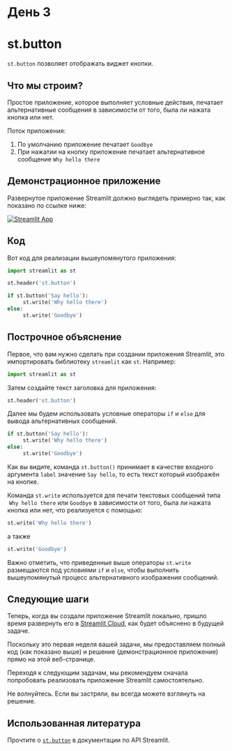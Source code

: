 # День 3

# **st.button**

`st.button` позволяет отображать виджет кнопки.

## **Что мы строим?**

Простое приложение, которое выполняет условные действия, печатает альтернативные сообщения в зависимости от того, была ли нажата кнопка или нет.

Поток приложения:

1. По умолчанию приложение печатает `Goodbye`
2. При нажатии на кнопку приложение печатает альтернативное сообщение `Why hello there`

## **Демонстрационное приложение**

Развернутое приложение Streamlit должно выглядеть примерно так, как показано по ссылке ниже:

[![Streamlit App](https://static.streamlit.io/badges/streamlit_badge_black_white.svg)](https://share.streamlit.io/dataprofessor/st.button/)

## **Код**

Вот код для реализации вышеупомянутого приложения:

```python
import streamlit as st

st.header('st.button')

if st.button('Say hello'):
     st.write('Why hello there')
else:
     st.write('Goodbye')
```

## **Построчное объяснение**

Первое, что вам нужно сделать при создании приложения Streamlit, это импортировать библиотеку `streamlit` как `st`. Например:

```python
import streamlit as st
```

Затем создайте текст заголовка для приложения:

```python
st.header('st.button')
```

Далее мы будем использовать условные операторы `if` и `else` для вывода альтернативных сообщений.

```python
if st.button('Say hello'):
     st.write('Why hello there')
else:
     st.write('Goodbye')
```

Как вы видите, команда `st.button()` принимает в качестве входного аргумента `label` значение `Say hello`, то есть текст который изображён на кнопке.

Команда `st.write` используется для печати текстовых сообщений типа  `Why hello there` или `Goodbye` в зависимости от того, была ли нажата кнопка или нет, что реализуется с помощью:

```python
st.write('Why hello there')
```

а также
```python
st.write('Goodbye')
```

Важно отметить, что приведенные выше операторы `st.write` размещаются под условиями `if` и `else`, чтобы выполнить вышеупомянутый процесс альтернативного изображения сообщений.

## **Следующие шаги**

Теперь, когда вы создали приложение Streamlit локально, пришло время развернуть его в [Streamlit Cloud](https://streamlit.io/cloud), как будет объяснено в будущей задаче.

Поскольку это первая неделя вашей задачи, мы предоставляем полный код (как показано выше) и решение (демонстрационное приложение) прямо на этой веб-странице.

Переходя к следующим задачам, мы рекомендуем сначала попробовать реализовать приложение Streamlit самостоятельно.

Не волнуйтесь. Если вы застряли, вы всегда можете взглянуть на решение.

## **Использованная литература**

Прочтите о [`st.button`](https://docs.streamlit.io/library/api-reference/widgets/st.button) в документации по API Streamlit.

